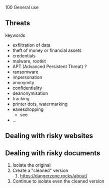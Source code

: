 100 General use


## Threats

keywords 

* exfiltration of data 
* theft of money or financial assets
* credentials
* malware, rootkit
* APT (Advanced Persistent Threat) ?
* ransomware
* impersonation
* anonymity
* confidentiality 
* deanonymisation
* tracking
* printer dots, watermarking
* eavesdropping
    * see 
* ...

## Dealing with risky websites 

## Dealing with risky documents

1. Isolate the original 
2. Create a "cleaned" version 
    1. https://dangerzone.rocks/about/
3. Continue to isolate even the cleaned version 
